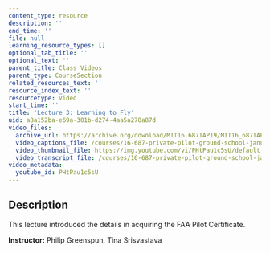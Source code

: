 ```yaml
---
content_type: resource
description: ''
end_time: ''
file: null
learning_resource_types: []
optional_tab_title: ''
optional_text: ''
parent_title: Class Videos
parent_type: CourseSection
related_resources_text: ''
resource_index_text: ''
resourcetype: Video
start_time: ''
title: 'Lecture 3: Learning to Fly'
uid: a8a152ba-e69a-301b-d274-4aa5a278a87d
video_files:
  archive_url: https://archive.org/download/MIT16.687IAP19/MIT16_687IAP19_lec03_300k.mp4
  video_captions_file: /courses/16-687-private-pilot-ground-school-january-iap-2019/897f14ed102c56379668566dbf2e6f3f_PHtPau1c5sU.vtt
  video_thumbnail_file: https://img.youtube.com/vi/PHtPau1c5sU/default.jpg
  video_transcript_file: /courses/16-687-private-pilot-ground-school-january-iap-2019/c88f64eea1f7e00bd252b5b5d3d1ae7d_PHtPau1c5sU.pdf
video_metadata:
  youtube_id: PHtPau1c5sU
---
```


Description
-----------

This lecture introduced the details in acquiring the FAA Pilot Certificate.

**Instructor:** Philip Greenspun, Tina Srisvastava